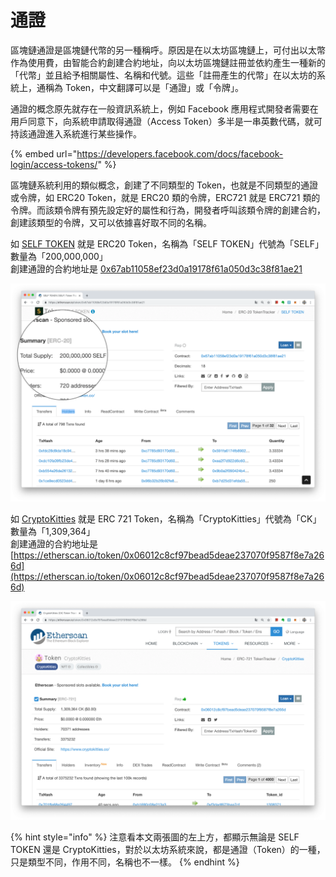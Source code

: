# 通證

區塊鏈通證是區塊鏈代幣的另一種稱呼。原因是在以太坊區塊鏈上，可付出以太幣作為使用費，由智能合約創建合約地址，向以太坊區塊鏈註冊並依約產生一種新的「代幣」並且給予相關屬性、名稱和代號。這些「註冊產生的代幣」在以太坊的系統上，通稱為 Token，中文翻譯可以是「通證」或「令牌」。

通證的概念原先就存在一般資訊系統上，例如 Facebook 應用程式開發者需要在用戶同意下，向系統申請取得通證（Access Token）多半是一串英數代碼，就可持該通證進入系統進行某些操作。

{% embed url="https://developers.facebook.com/docs/facebook-login/access-tokens/" %}

區塊鏈系統利用的類似概念，創建了不同類型的 Token，也就是不同類型的通證或令牌，如 ERC20 Token，就是 ERC20 類的令牌，ERC721 就是 ERC721 類的令牌。而該類令牌有預先設定好的屬性和行為，開發者呼叫該類令牌的創建合約，創建該類型的令牌，又可以依據喜好取不同的名稱。

如 [SELF TOKEN](https://etherscan.io/token/0x67ab11058ef23d0a19178f61a050d3c38f81ae21) 就是 ERC20 Token，名稱為「SELF TOKEN」代號為「SELF」數量為「200,000,000」  
創建通證的合約地址是 [0x67ab11058ef23d0a19178f61a050d3c38f81ae21](https://etherscan.io/token/0x67ab11058ef23d0a19178f61a050d3c38f81ae21) 

![](../../.gitbook/assets/ying-mu-kuai-zhao-20181226-xia-wu-10.25.31%20%281%29.png)

如 [CryptoKitties](https://etherscan.io/token/0x06012c8cf97bead5deae237070f9587f8e7a266d) 就是 ERC 721 Token，名稱為「CryptoKitties」代號為「CK」數量為「1,309,364」  
創建通證的合約地址是 [https://etherscan.io/token/0x06012c8cf97bead5deae237070f9587f8e7a266d](https://etherscan.io/token/0x06012c8cf97bead5deae237070f9587f8e7a266d)

![](../../.gitbook/assets/ying-mu-kuai-zhao-20181226-xia-wu-10.25.40.png)

{% hint style="info" %}
注意看本文兩張圖的左上方，都顯示無論是 SELF TOKEN 還是 CryptoKitties，對於以太坊系統來說，都是通證（Token）的一種，只是類型不同，作用不同，名稱也不一樣。
{% endhint %}

